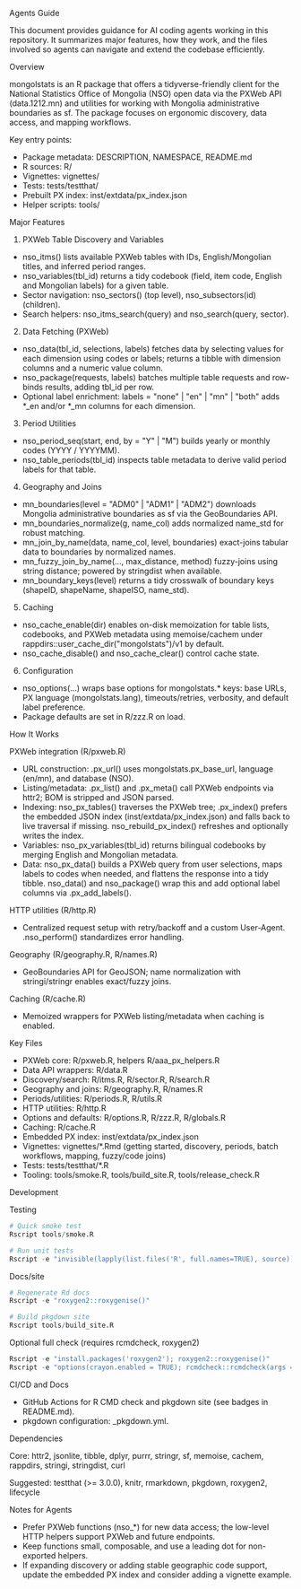 Agents Guide

This document provides guidance for AI coding agents working in this repository. It summarizes major features, how they work, and the files involved so agents can navigate and extend the codebase efficiently.

Overview

mongolstats is an R package that offers a tidyverse-friendly client for the National Statistics Office of Mongolia (NSO) open data via the PXWeb API (data.1212.mn) and utilities for working with Mongolia administrative boundaries as sf. The package focuses on ergonomic discovery, data access, and mapping workflows.

Key entry points:
- Package metadata: DESCRIPTION, NAMESPACE, README.md
- R sources: R/
- Vignettes: vignettes/
- Tests: tests/testthat/
- Prebuilt PX index: inst/extdata/px_index.json
- Helper scripts: tools/

Major Features

1) PXWeb Table Discovery and Variables
- nso_itms() lists available PXWeb tables with IDs, English/Mongolian titles, and inferred period ranges.
- nso_variables(tbl_id) returns a tidy codebook (field, item code, English and Mongolian labels) for a given table.
- Sector navigation: nso_sectors() (top level), nso_subsectors(id) (children).
- Search helpers: nso_itms_search(query) and nso_search(query, sector).

2) Data Fetching (PXWeb)
- nso_data(tbl_id, selections, labels) fetches data by selecting values for each dimension using codes or labels; returns a tibble with dimension columns and a numeric value column.
- nso_package(requests, labels) batches multiple table requests and row-binds results, adding tbl_id per row.
- Optional label enrichment: labels = "none" | "en" | "mn" | "both" adds *_en and/or *_mn columns for each dimension.

3) Period Utilities
- nso_period_seq(start, end, by = "Y" | "M") builds yearly or monthly codes (YYYY / YYYYMM).
- nso_table_periods(tbl_id) inspects table metadata to derive valid period labels for that table.

4) Geography and Joins
- mn_boundaries(level = "ADM0" | "ADM1" | "ADM2") downloads Mongolia administrative boundaries as sf via the GeoBoundaries API.
- mn_boundaries_normalize(g, name_col) adds normalized name_std for robust matching.
- mn_join_by_name(data, name_col, level, boundaries) exact-joins tabular data to boundaries by normalized names.
- mn_fuzzy_join_by_name(..., max_distance, method) fuzzy-joins using string distance; powered by stringdist when available.
- mn_boundary_keys(level) returns a tidy crosswalk of boundary keys (shapeID, shapeName, shapeISO, name_std).

5) Caching
- nso_cache_enable(dir) enables on-disk memoization for table lists, codebooks, and PXWeb metadata using memoise/cachem under rappdirs::user_cache_dir("mongolstats")/v1 by default.
- nso_cache_disable() and nso_cache_clear() control cache state.

6) Configuration
- nso_options(...) wraps base options for mongolstats.* keys: base URLs, PX language (mongolstats.lang), timeouts/retries, verbosity, and default label preference.
- Package defaults are set in R/zzz.R on load.

How It Works

PXWeb integration (R/pxweb.R)
- URL construction: .px_url() uses mongolstats.px_base_url, language (en/mn), and database (NSO).
- Listing/metadata: .px_list() and .px_meta() call PXWeb endpoints via httr2; BOM is stripped and JSON parsed.
- Indexing: nso_px_tables() traverses the PXWeb tree; .px_index() prefers the embedded JSON index (inst/extdata/px_index.json) and falls back to live traversal if missing. nso_rebuild_px_index() refreshes and optionally writes the index.
- Variables: nso_px_variables(tbl_id) returns bilingual codebooks by merging English and Mongolian metadata.
- Data: nso_px_data() builds a PXWeb query from user selections, maps labels to codes when needed, and flattens the response into a tidy tibble. nso_data() and nso_package() wrap this and add optional label columns via .px_add_labels().

HTTP utilities (R/http.R)
- Centralized request setup with retry/backoff and a custom User-Agent. .nso_perform() standardizes error handling.

Geography (R/geography.R, R/names.R)
- GeoBoundaries API for GeoJSON; name normalization with stringi/stringr enables exact/fuzzy joins.

Caching (R/cache.R)
- Memoized wrappers for PXWeb listing/metadata when caching is enabled.

Key Files

- PXWeb core: R/pxweb.R, helpers R/aaa_px_helpers.R
- Data API wrappers: R/data.R
- Discovery/search: R/itms.R, R/sector.R, R/search.R
- Geography and joins: R/geography.R, R/names.R
- Periods/utilities: R/periods.R, R/utils.R
- HTTP utilities: R/http.R
- Options and defaults: R/options.R, R/zzz.R, R/globals.R
- Caching: R/cache.R
- Embedded PX index: inst/extdata/px_index.json
- Vignettes: vignettes/*.Rmd (getting started, discovery, periods, batch workflows, mapping, fuzzy/code joins)
- Tests: tests/testthat/*.R
- Tooling: tools/smoke.R, tools/build_site.R, tools/release_check.R

Development

Testing
```r
# Quick smoke test
Rscript tools/smoke.R

# Run unit tests
Rscript -e "invisible(lapply(list.files('R', full.names=TRUE), source)); library(testthat); test_dir('tests/testthat', reporter='summary')"
```

Docs/site
```r
# Regenerate Rd docs
Rscript -e "roxygen2::roxygenise()"

# Build pkgdown site
Rscript tools/build_site.R
```

Optional full check (requires rcmdcheck, roxygen2)
```r
Rscript -e "install.packages('roxygen2'); roxygen2::roxygenise()"
Rscript -e "options(crayon.enabled = TRUE); rcmdcheck::rcmdcheck(args = c('--no-manual', '--as-cran'), error_on = 'warning', check_dir = 'check')"
```

CI/CD and Docs

- GitHub Actions for R CMD check and pkgdown site (see badges in README.md).
- pkgdown configuration: _pkgdown.yml.

Dependencies

Core: httr2, jsonlite, tibble, dplyr, purrr, stringr, sf, memoise, cachem, rappdirs, stringi, stringdist, curl

Suggested: testthat (>= 3.0.0), knitr, rmarkdown, pkgdown, roxygen2, lifecycle

Notes for Agents

- Prefer PXWeb functions (nso_*) for new data access; the low-level HTTP helpers support PXWeb and future endpoints.
- Keep functions small, composable, and use a leading dot for non-exported helpers.
- If expanding discovery or adding stable geographic code support, update the embedded PX index and consider adding a vignette example.

